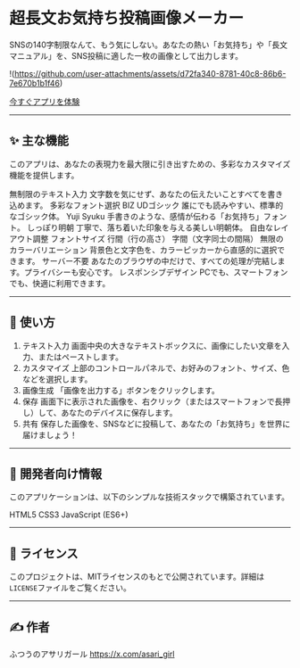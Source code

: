 # 超長文お気持ち投稿画像メーカー

SNSの140字制限なんて、もう気にしない。あなたの熱い「お気持ち」や「長文マニュアル」を、SNS投稿に適した一枚の画像として出力します。

!(https://github.com/user-attachments/assets/d72fa340-8781-40c8-86b6-7e670b1b1f46)

[今すぐアプリを体験](https://asarigirl.github.io/long-text-image-maker/)

---

## ✨ 主な機能

このアプリは、あなたの表現力を最大限に引き出すための、多彩なカスタマイズ機能を提供します。

   無制限のテキスト入力 文字数を気にせず、あなたの伝えたいことすべてを書き込めます。
   多彩なフォント選択
       BIZ UDゴシック 誰にでも読みやすい、標準的なゴシック体。
       Yuji Syuku 手書きのような、感情が伝わる「お気持ち」フォント。
       しっぽり明朝 丁寧で、落ち着いた印象を与える美しい明朝体。
   自由なレイアウト調整
       フォントサイズ
       行間（行の高さ）
       字間（文字同士の間隔）
   無限のカラーバリエーション
       背景色と文字色を、カラーピッカーから直感的に選択できます。
   サーバー不要 あなたのブラウザの中だけで、すべての処理が完結します。プライバシーも安心です。
   レスポンシブデザイン PCでも、スマートフォンでも、快適に利用できます。

---

## 🚀 使い方

1.  テキスト入力 画面中央の大きなテキストボックスに、画像にしたい文章を入力、またはペーストします。
2.  カスタマイズ 上部のコントロールパネルで、お好みのフォント、サイズ、色などを選択します。
3.  画像生成 「画像を出力する」ボタンをクリックします。
4.  保存 画面下に表示された画像を、右クリック（またはスマートフォンで長押し）して、あなたのデバイスに保存します。
5.  共有 保存した画像を、SNSなどに投稿して、あなたの「お気持ち」を世界に届けましょう！

---

## 🔧 開発者向け情報

このアプリケーションは、以下のシンプルな技術スタックで構築されています。

   HTML5
   CSS3
   JavaScript (ES6+)

---

## 📝 ライセンス

このプロジェクトは、MITライセンスのもとで公開されています。詳細は`LICENSE`ファイルをご覧ください。

---

## ✍️ 作者
ふつうのアサリガール
https://x.com/asari_girl